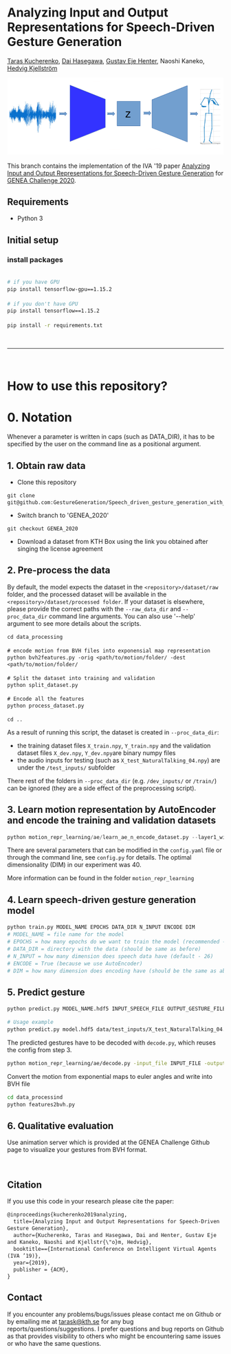 # Analyzing Input and Output Representations for Speech-Driven Gesture Generation
[Taras Kucherenko](https://svito-zar.github.io/), [Dai Hasegawa](https://hasegawadai.info/), [Gustav Eje Henter](https://people.kth.se/~ghe/), Naoshi Kaneko, [Hedvig Kjellström](http://www.csc.kth.se/~hedvig/)

![ImageOfIdea](visuals/SpeechReprMotion.png?raw=true "Idea")

This branch contains the implementation of the IVA '19 paper [Analyzing Input and Output Representations for Speech-Driven Gesture Generation](https://dl.acm.org/doi/abs/10.1145/3308532.3329472) for [GENEA Challenge 2020](https://genea-workshop.github.io/2020/#gesture-generation-challenge).

## Requirements

- Python 3


## Initial setup

### install packages
```sh

# if you have GPU
pip install tensorflow-gpu==1.15.2

# if you don't have GPU
pip install tensorflow==1.15.2

pip install -r requirements.txt
```

&nbsp;
____________________________________________________________________________________________________________
&nbsp;

# How to use this repository?

# 0. Notation

Whenever a parameter is written in caps (such as DATA_DIR), it has to be specified by the user on the command line as a positional argument.

## 1. Obtain raw data

- Clone this repository
```
git clone git@github.com:GestureGeneration/Speech_driven_gesture_generation_with_autoencoder.git
```
- Switch branch to 'GENEA_2020'
```
git checkout GENEA_2020
```
- Download a dataset from KTH Box using the link you obtained after singing the license agreement

## 2. Pre-process the data
By default, the model expects the dataset in the `<repository>/dataset/raw` folder, and the processed dataset will be available in the `<repository>/dataset/processed folder`. If your dataset is elsewhere, please provide the correct paths with the `--raw_data_dir` and `--proc_data_dir` command line arguments. You can also use '--help' argument to see more details about the scripts.

```
cd data_processing

# encode motion from BVH files into exponensial map representation
python bvh2features.py -orig <path/to/motion/folder/ -dest <path/to/motion/folder/

# Split the dataset into training and validation
python split_dataset.py

# Encode all the features
python process_dataset.py

cd ..
```

As a result of running this script, the dataset is created in `--proc_data_dir`:
- the training dataset files `X_train.npy`, `Y_train.npy` and the validation dataset files `X_dev.npy`, `Y_dev.npy`are binary numpy files
- the audio inputs for testing (such as `X_test_NaturalTalking_04.npy`) are under the `/test_inputs/` subfolder

There rest of the folders in `--proc_data_dir` (e.g. `/dev_inputs/` or `/train/`) can be ignored (they are a side effect of the preprocessing script).

## 3. Learn motion representation by AutoEncoder and encode the training and validation datasets
```python
python motion_repr_learning/ae/learn_ae_n_encode_dataset.py --layer1_width DIM
```
There are several parameters that can be modified in the `config.yaml` file or through the command line, see `config.py` for details.
The optimal dimensionality (DIM) in our experiment was 40. 

More information can be found in the folder `motion_repr_learning` 

## 4. Learn speech-driven gesture generation model

```sh
python train.py MODEL_NAME EPOCHS DATA_DIR N_INPUT ENCODE DIM
# MODEL_NAME = file name for the model
# EPOCHS = how many epochs do we want to train the model (recommended - 500)
# DATA_DIR = directory with the data (should be same as before)
# N_INPUT = how many dimension does speech data have (default - 26)
# ENCODE = True (because we use AutoEncoder)
# DIM = how many dimension does encoding have (should be the same as above, recommended - 40)
```

## 5. Predict gesture

```sh
python predict.py MODEL_NAME.hdf5 INPUT_SPEECH_FILE OUTPUT_GESTURE_FILE
```

```sh
# Usage example
python predict.py model.hdf5 data/test_inputs/X_test_NaturalTalking_04.npy data/test_inputs/predict_04_20fps.npy
```

The predicted gestures have to be decoded with `decode.py`, which reuses the config from step 3.
```sh
python motion_repr_learning/ae/decode.py -input_file INPUT_FILE -output_file OUTPUT_FILE --layer1_width DIM --batch_size=8 
```

Convert the motion from exponential maps to euler angles and write into BVH file
```sh
cd data_processind
python features2bvh.py
```


## 6. Qualitative evaluation
Use animation server which is provided at the GENEA Challenge Github page to visualize your gestures from BVH format.

&nbsp;

## Citation
If you use this code in your research please cite the paper:
```
@inproceedings{kucherenko2019analyzing,
  title={Analyzing Input and Output Representations for Speech-Driven Gesture Generation},
  author={Kucherenko, Taras and Hasegawa, Dai and Henter, Gustav Eje  and Kaneko, Naoshi and Kjellstr{\"o}m, Hedvig},
  booktitle=={International Conference on Intelligent Virtual Agents (IVA ’19)},
  year={2019},
  publisher = {ACM},
}
```

## Contact
If you encounter any problems/bugs/issues please contact me on Github or by emailing me at tarask@kth.se for any bug reports/questions/suggestions. I prefer questions and bug reports on Github as that provides visibility to others who might be encountering same issues or who have the same questions.
